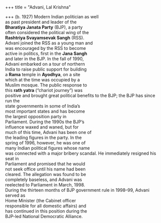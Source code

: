 +++
title = "Advani, Lal Krishna"

+++
(b. 1927) Modern Indian politician as well  
as past president and leader of the  
**Bharatiya Janata Party** (BJP), a party  
often considered the political wing of the  
**Rashtriya Svayamsevak Sangh** (RSS).  
Advani joined the RSS as a young man and  
was encouraged by the RSS to become  
active in politics, first in the **Jana Sangh**  
and later in the BJP. In the fall of 1990,  
Advani embarked on a tour of northern  
India to raise public support for building  
a **Rama** temple in **Ayodhya**, on a site  
which at the time was occupied by a  
Muslim mosque. The public response to  
this **rath yatra** (“chariot journey”) was  
positive and brought great political benefits to the BJP; the BJP has since run the  
state governments in some of India’s  
most important states and has become  
the largest opposition party in  
Parliament. During the 1990s the BJP’s  
influence waxed and waned, but for  
much of this time, Advani has been one of  
the leading figures in the party. In the  
spring of 1996, however, he was one of  
many Indian political figures whose name  
was connected with a major bribery scandal. He immediately resigned his seat in  
Parliament and promised that he would  
not seek office until his name had been  
cleared. The allegation was found to be  
completely baseless, and Advani was  
reelected to Parliament in March, 1998.  
During the thirteen months of BJP government rule in 1998–99, Advani served as  
Home Minister (the Cabinet officer  
responsible for all domestic affairs) and  
has continued in this position during the  
BJP-led National Democratic Alliance.